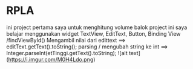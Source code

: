 # RPLA
ini project pertama saya untuk menghitung volume balok
project ini saya belajar menggunakan widget TextView,
EditText,
Button,
Binding View /findViewById()
Mengambil nilai dari edittext ==> editText.getText().toString();
parsing / mengubah string ke int ==> Integer.parseInt(etTinggi.getText().toString);
![alt text] (https://i.imgur.com/M0H4Ldo.png)
